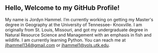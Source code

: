 ## Hello, Welcome to my GitHub Profile!

My name is Jordyn Hammel. I’m currently working on getting my Master's degree in Geography at the University of Tennessee- Knoxville. I am originally from St. Louis, Missouri, and got my undergraduate degree in Natural Resource Science and Management with an emphasis in fish and wildlife. I am currently learning Python. You can reach me at jlhammel134@gmail.com or jhammel1@vols.utk.edu.

